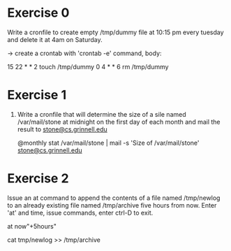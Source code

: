 # Exercise 0
 Write a cronfile to create empty /tmp/dummy file at 10:15 pm every 
   tuesday and delete it at 4am on Saturday.

   -> create a crontab with 'crontab -e' command,
   body:

   15 22 * * 2 touch /tmp/dummy
   0 4 * * 6 rm /tmp/dummy

# Exercise 1
1. Write a cronfile that will determine the size of a sile named
    /var/mail/stone at midnight on the first day of each month and mail
    the result to stone@cs.grinnell.edu

    @monthly stat /var/mail/stone | mail -s 'Size of /var/mail/stone' 
    stone@cs.grinnell.edu


# Exercise 2
   Issue an at command to append the contents of a file named /tmp/newlog
   to an already existing file named /tmp/archive five hours from now.
   Enter 'at' and time, issue commands, enter ctrl-D to exit.

   at now"+5hours" 

   cat tmp/newlog >> /tmp/archive
